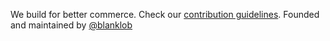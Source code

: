 We build for better commerce. Check our [contribution guidelines](https://github.com/odestry/.github/blob/main/CONTRIBUTING.md). Founded and maintained by [@blanklob](https://github.com/blanklob)
 
